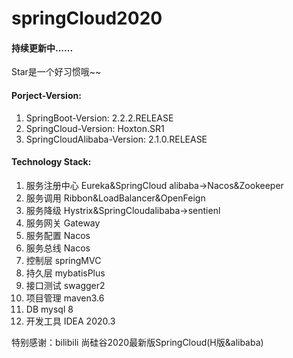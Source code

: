 # springCloud2020

#### 持续更新中......
Star是一个好习惯哦~~

#### Porject-Version:
1. SpringBoot-Version: 2.2.2.RELEASE
2. SpringCloud-Version: Hoxton.SR1
3. SpringCloudAlibaba-Version: 2.1.0.RELEASE

#### Technology Stack:

1. 服务注册中心  Eureka&SpringCloud alibaba->Nacos&Zookeeper
2. 服务调用 Ribbon&LoadBalancer&OpenFeign
3. 服务降级 Hystrix&SpringCloudalibaba->sentienl
4. 服务网关 Gateway
5. 服务配置 Nacos
6. 服务总线 Nacos
7. 控制层   springMVC
8. 持久层 mybatisPlus
9. 接口测试 swagger2
10. 项目管理 maven3.6
11. DB mysql 8
12. 开发工具  IDEA 2020.3

特别感谢：bilibili    尚硅谷2020最新版SpringCloud(H版&alibaba) 
